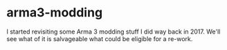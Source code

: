 # arma3-modding

I started revisiting some Arma 3 modding stuff I did way back in 2017. We'll see what of it is salvageable what could be eligible for a re-work.
